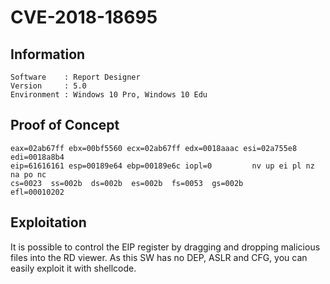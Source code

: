 # CVE-2018-18695

## Information

```
Software    : Report Designer
Version     : 5.0
Environment : Windows 10 Pro, Windows 10 Edu
```

## Proof of Concept

```
eax=02ab67ff ebx=00bf5560 ecx=02ab67ff edx=0018aaac esi=02a755e8 edi=0018a8b4
eip=61616161 esp=00189e64 ebp=00189e6c iopl=0         nv up ei pl nz na po nc
cs=0023  ss=002b  ds=002b  es=002b  fs=0053  gs=002b             efl=00010202
```

## Exploitation

It is possible to control the EIP register by dragging and dropping malicious files into the RD viewer. As this SW has no DEP, ASLR and CFG, you can easily exploit it with shellcode.
